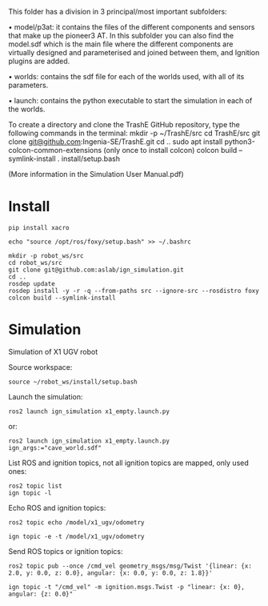 This folder has a division in 3 principal/most important subfolders:

•	model/p3at: it contains the files of the different components and sensors that make up the pioneer3 AT. In this subfolder you can also find the model.sdf which is the main file where the different components are virtually designed and parameterised and joined between them, and Ignition plugins are added.

•	worlds: contains the sdf file for each of the worlds used, with all of its parameters.

•	launch: contains the python executable to start the simulation in each of the worlds.

To create a directory and clone the TrashE GitHub repository, type the following commands in the terminal:
mkdir -p ~/TrashE/src
cd TrashE/src
git clone git@github.com:Ingenia-SE/TrashE.git
cd ..
sudo apt install python3-colcon-common-extensions (only once to install colcon)
colcon build –symlink-install
. install/setup.bash

(More information in the Simulation User Manual.pdf)


# Install

```
pip install xacro

echo "source /opt/ros/foxy/setup.bash" >> ~/.bashrc

mkdir -p robot_ws/src
cd robot_ws/src
git clone git@github.com:aslab/ign_simulation.git
cd ..
rosdep update
rosdep install -y -r -q --from-paths src --ignore-src --rosdistro foxy 
colcon build --symlink-install
```

# Simulation
Simulation of X1 UGV robot

Source workspace:
```
source ~/robot_ws/install/setup.bash
```

Launch the simulation:
```
ros2 launch ign_simulation x1_empty.launch.py
```
or:
```
ros2 launch ign_simulation x1_empty.launch.py  ign_args:="cave_world.sdf" 
```


List ROS and ignition topics, not all ignition topics are mapped, only used ones:
```
ros2 topic list
ign topic -l
```
Echo ROS and ignition topics:
```
ros2 topic echo /model/x1_ugv/odometry  

ign topic -e -t /model/x1_ugv/odometry
```

Send ROS topics or ignition topics:
```
ros2 topic pub --once /cmd_vel geometry_msgs/msg/Twist '{linear: {x: 2.0, y: 0.0, z: 0.0}, angular: {x: 0.0, y: 0.0, z: 1.8}}'

ign topic -t "/cmd_vel" -m ignition.msgs.Twist -p "linear: {x: 0}, angular: {z: 0.0}"
```

